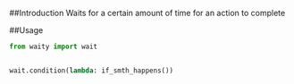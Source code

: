 ##Introduction
Waits for a certain amount of time for an action to complete

##Usage
```python
from waity import wait


wait.condition(lambda: if_smth_happens())
```
